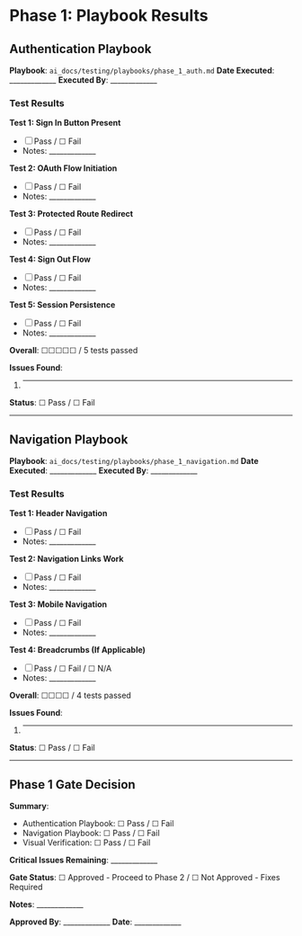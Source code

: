 # Phase 1: Playbook Results

## Authentication Playbook

**Playbook**: `ai_docs/testing/playbooks/phase_1_auth.md`
**Date Executed**: _____________
**Executed By**: _____________

### Test Results

**Test 1: Sign In Button Present**
- ☐ Pass / ☐ Fail
- Notes: _____________

**Test 2: OAuth Flow Initiation**
- ☐ Pass / ☐ Fail
- Notes: _____________

**Test 3: Protected Route Redirect**
- ☐ Pass / ☐ Fail
- Notes: _____________

**Test 4: Sign Out Flow**
- ☐ Pass / ☐ Fail
- Notes: _____________

**Test 5: Session Persistence**
- ☐ Pass / ☐ Fail
- Notes: _____________

**Overall**: ☐☐☐☐☐ / 5 tests passed

**Issues Found**:
1. _____________________________________________

**Status**: ☐ Pass / ☐ Fail

---

## Navigation Playbook

**Playbook**: `ai_docs/testing/playbooks/phase_1_navigation.md`
**Date Executed**: _____________
**Executed By**: _____________

### Test Results

**Test 1: Header Navigation**
- ☐ Pass / ☐ Fail
- Notes: _____________

**Test 2: Navigation Links Work**
- ☐ Pass / ☐ Fail
- Notes: _____________

**Test 3: Mobile Navigation**
- ☐ Pass / ☐ Fail
- Notes: _____________

**Test 4: Breadcrumbs (If Applicable)**
- ☐ Pass / ☐ Fail / ☐ N/A
- Notes: _____________

**Overall**: ☐☐☐☐ / 4 tests passed

**Issues Found**:
1. _____________________________________________

**Status**: ☐ Pass / ☐ Fail

---

## Phase 1 Gate Decision

**Summary**:
- Authentication Playbook: ☐ Pass / ☐ Fail
- Navigation Playbook: ☐ Pass / ☐ Fail
- Visual Verification: ☐ Pass / ☐ Fail

**Critical Issues Remaining**: _____________

**Gate Status**: ☐ Approved - Proceed to Phase 2 / ☐ Not Approved - Fixes Required

**Notes**: _____________

**Approved By**: _____________
**Date**: _____________